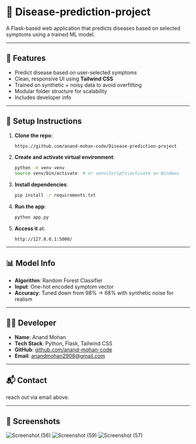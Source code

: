 # 🧠 Disease-prediction-project

A Flask-based web application that predicts diseases based on selected symptoms using a trained ML model.

---

## 🚀 Features

* Predict disease based on user-selected symptoms
* Clean, responsive UI using **Tailwind CSS**
* Trained on synthetic + noisy data to avoid overfitting
* Modular folder structure for scalability
* Includes developer info

---

## 🔧 Setup Instructions

1. **Clone the repo**:

   ```bash
   https://github.com/anand-mohan-code/Disease-prediction-project
   ```

2. **Create and activate virtual environment**:

   ```bash
   python -m venv venv
   source venv/bin/activate  # or venv\Scripts\activate on Windows
   ```

3. **Install dependencies**:

   ```bash
   pip install -r requirements.txt
   ```

4. **Run the app**:

   ```bash
   python app.py
   ```

5. **Access it** at:

   ```
   http://127.0.0.1:5000/
   ```

---

## 📊 Model Info

* **Algorithm**: Random Forest Classifier
* **Input**: One-hot encoded symptom vector
* **Accuracy**: Tuned down from 98% → 68% with synthetic noise for realism

---

## 👨‍💻 Developer

* **Name**: Anand Mohan
* **Tech Stack**: Python, Flask, Tailwind CSS
* **GitHub**: [github.com/anand-mohan-code](https://github.com/anand-mohan-code)
* **Email**: [anandmohan2908@gmail.com](mailto:anaandmohan2908@gmail.com)

---

## 📬 Contact

reach out via email above.

---

## 📸 Screenshots

![Screenshot (56)](https://github.com/user-attachments/assets/270bcaa0-a93e-4faa-9921-465569fee839)
![Screenshot (59)](https://github.com/user-attachments/assets/603db543-daea-4a54-bea1-250a01b3814f)
![Screenshot (57)](https://github.com/user-attachments/assets/eb6f2a7f-017f-41b2-9df0-5c53c757eab0)
